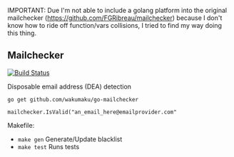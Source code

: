 IMPORTANT: Due I'm not able to include a golang platform into the original mailchecker (https://github.com/FGRibreau/mailchecker) because I don't know how to ride off function/vars collisions, I tried to find my way doing this thing.

## Mailchecker
[![Build Status](https://travis-ci.org/wakumaku/mailchecker.svg?branch=master)](https://travis-ci.org/wakumaku/mailchecker)

Disposable email address (DEA) detection

```
go get github.com/wakumaku/go-mailchecker
```

```
mailchecker.IsValid("an_email_here@emailprovider.com"
```

Makefile:
* `make gen` Generate/Update blacklist
* `make test` Runs tests
